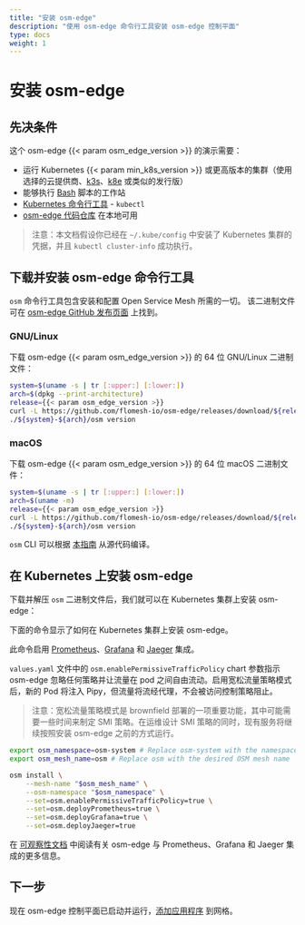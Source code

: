 ```yaml
---
title: "安装 osm-edge"
description: "使用 osm-edge 命令行工具安装 osm-edge 控制平面"
type: docs
weight: 1
---
```


# 安装 osm-edge

## 先决条件

这个 osm-edge {{< param osm_edge_version >}} 的演示需要：
  - 运行 Kubernetes {{< param min_k8s_version >}} 或更高版本的集群（使用选择的云提供商、[k3s](https://k3s.io)、[k8e](https://getk8e.com) 或类似的发行版）
  - 能够执行 [Bash](https://en.wikipedia.org/wiki/Bash_(Unix_shell)) 脚本的工作站
  - [Kubernetes 命令行工具](https://kubernetes.io/docs/tasks/tools/#kubectl) - `kubectl`
  - [osm-edge 代码仓库](https://github.com/flomesh-io/osm-edge) 在本地可用
  
> 注意：本文档假设你已经在 `~/.kube/config` 中安装了 Kubernetes 集群的凭据，并且 `kubectl cluster-info` 成功执行。

## 下载并安装 osm-edge 命令行工具

`osm` 命令行工具包含安装和配置 Open Service Mesh 所需的一切。
该二进制文件可在 [osm-edge GitHub 发布页面](https://github.com/flomesh-io/osm-edge/releases) 上找到。

### GNU/Linux

下载 osm-edge {{< param osm_edge_version >}} 的 64 位 GNU/Linux 二进制文件：

```bash
system=$(uname -s | tr [:upper:] [:lower:])
arch=$(dpkg --print-architecture)
release={{< param osm_edge_version >}}
curl -L https://github.com/flomesh-io/osm-edge/releases/download/${release}/osm-edge-${release}-${system}-${arch}.tar.gz | tar -vxzf -
./${system}-${arch}/osm version
```

### macOS

下载 osm-edge {{< param osm_edge_version >}} 的 64 位 macOS 二进制文件：

```bash
system=$(uname -s | tr [:upper:] [:lower:])
arch=$(uname -m)
release={{< param osm_edge_version >}}
curl -L https://github.com/flomesh-io/osm-edge/releases/download/${release}/osm-edge-${release}-${system}-${arch}.tar.gz | tar -vxzf -
./${system}-${arch}/osm version
```

`osm` CLI 可以根据 [本指南](/docs/guides/cli) 从源代码编译。

## 在 Kubernetes 上安装 osm-edge

下载并解压 `osm` 二进制文件后，我们就可以在 Kubernetes 集群上安装 osm-edge：

下面的命令显示了如何在 Kubernetes 集群上安装 osm-edge。

此命令启用 [Prometheus](https://github.com/prometheus/prometheus)、[Grafana](https://github.com/grafana/grafana) 和 [Jaeger](https://github.com/jaegertracing/jaeger) 集成。

`values.yaml` 文件中的 `osm.enablePermissiveTrafficPolicy` chart 参数指示 osm-edge 忽略任何策略并让流量在 pod 之间自由流动。启用宽松流量策略模式后，新的 Pod 将注入 Pipy，但流量将流经代理，不会被访问控制策略阻止。

> 注意：宽松流量策略模式是 brownfield 部署的一项重要功能，其中可能需要一些时间来制定 SMI 策略。在运维设计 SMI 策略的同时，现有服务将继续按照安装 osm-edge 之前的方式运行。

```bash
export osm_namespace=osm-system # Replace osm-system with the namespace where OSM will be installed
export osm_mesh_name=osm # Replace osm with the desired OSM mesh name

osm install \
    --mesh-name "$osm_mesh_name" \
    --osm-namespace "$osm_namespace" \
    --set=osm.enablePermissiveTrafficPolicy=true \
    --set=osm.deployPrometheus=true \
    --set=osm.deployGrafana=true \
    --set=osm.deployJaeger=true
```

在 [可观察性文档](/docs/guides/observability/) 中阅读有关 osm-edge 与 Prometheus、Grafana 和 Jaeger 集成的更多信息。

## 下一步

现在 osm-edge 控制平面已启动并运行，[添加应用程序](/docs/getting_started/install_apps/) 到网格。